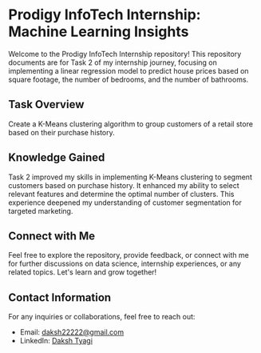 # Prodigy InfoTech Internship: Machine Learning Insights

Welcome to the Prodigy InfoTech Internship repository! This repository documents are for Task 2 of my internship journey, focusing on implementing a linear regression model to predict house prices based on square footage, the number of bedrooms, and the number of bathrooms.

## Task Overview

Create a K-Means clustering algorithm to group customers of a retail store based on their purchase history.

## Knowledge Gained


Task 2 improved my skills in implementing K-Means clustering to segment customers based on purchase history. It enhanced my ability to select relevant features and determine the optimal number of clusters. This experience deepened my understanding of customer segmentation for targeted marketing.

## Connect with Me

Feel free to explore the repository, provide feedback, or connect with me for further discussions on data science, internship experiences, or any related topics. Let's learn and grow together!

## Contact Information

For any inquiries or collaborations, feel free to reach out:

- Email: [daksh22222@gmail.com](mailto:daksh22222@gmail.com)
- LinkedIn: [Daksh Tyagi](https://www.linkedin.com/in/daksh-tyagi/)
